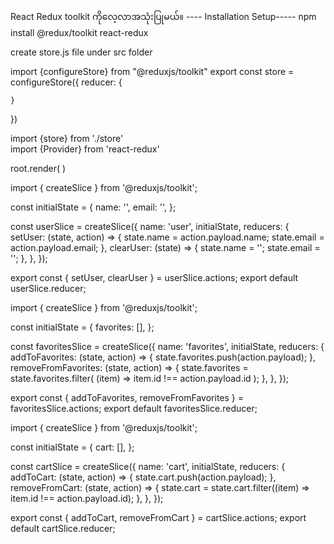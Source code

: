 React Redux toolkit ကိုလေ့လာအသုံးပြုမယ်။
---- Installation Setup-----
npm install @redux/toolkit react-redux

create store.js file under src folder

<!-- store.js file  -->

import {configureStore} from "@reduxjs/toolkit"
export const store = configureStore({
reducer: {

    }

})

<!-- index.js file -->

import {store} from './store'  
import {Provider} from 'react-redux'

root.render(
<Provider store={store}>
<App />
</Provider>
)

<!-- create features folder under src folder -->

<!-- userSlice.js -->

import { createSlice } from '@reduxjs/toolkit';

const initialState = {
name: '',
email: '',
};

const userSlice = createSlice({
name: 'user',
initialState,
reducers: {
setUser: (state, action) => {
state.name = action.payload.name;
state.email = action.payload.email;
},
clearUser: (state) => {
state.name = '';
state.email = '';
},
},
});

export const { setUser, clearUser } = userSlice.actions;
export default userSlice.reducer;

<!-- favoritesSlice.js -->

import { createSlice } from '@reduxjs/toolkit';

const initialState = {
favorites: [],
};

const favoritesSlice = createSlice({
name: 'favorites',
initialState,
reducers: {
addToFavorites: (state, action) => {
state.favorites.push(action.payload);
},
removeFromFavorites: (state, action) => {
state.favorites = state.favorites.filter(
(item) => item.id !== action.payload.id
);
},
},
});

export const { addToFavorites, removeFromFavorites } = favoritesSlice.actions;
export default favoritesSlice.reducer;

<!-- cartSlice.js -->

import { createSlice } from '@reduxjs/toolkit';

const initialState = {
cart: [],
};

const cartSlice = createSlice({
name: 'cart',
initialState,
reducers: {
addToCart: (state, action) => {
state.cart.push(action.payload);
},
removeFromCart: (state, action) => {
state.cart = state.cart.filter((item) => item.id !== action.payload.id);
},
},
});

export const { addToCart, removeFromCart } = cartSlice.actions;
export default cartSlice.reducer;
